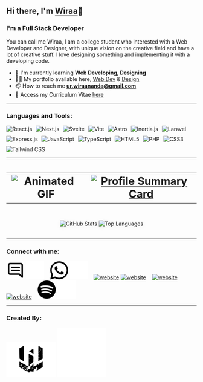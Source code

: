 ## Hi there, I'm [Wiraa](https://wiraananda.netlify.app/)👋

### I'm a Full Stack Developer

You can call me Wiraa, I am a college student who interested with a Web Developer and Designer, with unique vision on the creative field and have a lot of creative stuff. I love designing something and implementing it with a developing code.

- 🌱 I'm currently learning **Web Developing, Designing**
- 👨‍💻 My portfolio available here, [Web Dev](https://wiraananda.netlify.app/) & [Design](https://drive.google.com/drive/folders/1PCoXXgTsoPNJ2nHo-EUKJ1tZTSyApa8v?usp=drive_link)
- 📫 How to reach me **ur.wiraananda@gmail.com**
- 📄 Access my Curriculum Vitae [here](https://drive.google.com/drive/folders/11trotJljSG86LNoPZl0nCCoi7VRn19iL?usp=drive_link)

---

### Languages and Tools:

<div style="display: flex; flex-wrap: wrap; gap: 10px;">
  <img src="https://img.shields.io/badge/React-20232A?style=for-the-badge&logo=react&logoColor=61DAFB" alt="React.js">
  <img src="https://img.shields.io/badge/Next.js-000000?style=for-the-badge&logo=next.js&logoColor=white" alt="Next.js">
  <img src="https://img.shields.io/badge/Svelte-FF3E00?style=for-the-badge&logo=svelte&logoColor=white" alt="Svelte">
  <img src="https://img.shields.io/badge/Vite-JS-646CFF?style=for-the-badge&logo=vite&logoColor=FF61E6&labelColor=FBDA61" alt="Vite">
  <img src="https://img.shields.io/badge/Astro-FF5D01?style=for-the-badge&logo=astro&logoColor=white" alt="Astro">
  <img src="https://img.shields.io/badge/Inertia.js-654FF0?style=for-the-badge&logo=inertia&logoColor=white" alt="Inertia.js">
  <img src="https://img.shields.io/badge/Laravel-FF2D20?style=for-the-badge&logo=laravel&logoColor=white" alt="Laravel">
  <img src="https://img.shields.io/badge/Express.js-000000?style=for-the-badge&logo=express&logoColor=white" alt="Express.js">
  <img src="https://img.shields.io/badge/JavaScript-F7DF1E?style=for-the-badge&logo=javascript&logoColor=black" alt="JavaScript">
  <img src="https://img.shields.io/badge/TypeScript-3178C6?style=for-the-badge&logo=typescript&logoColor=white" alt="TypeScript">
  <img src="https://img.shields.io/badge/HTML5-E34F26?style=for-the-badge&logo=html5&logoColor=white" alt="HTML5">
  <img src="https://img.shields.io/badge/PHP-777BB4?style=for-the-badge&logo=php&logoColor=white" alt="PHP">
  <img src="https://img.shields.io/badge/CSS3-1572B6?style=for-the-badge&logo=css3&logoColor=white" alt="CSS3">
  <img src="https://img.shields.io/badge/Tailwind_CSS-38B2AC?style=for-the-badge&logo=tailwind-css&logoColor=white" alt="Tailwind CSS">
</div>



---

<h1 align="center">
  <table>
    <tr>
      <td>
        <img src="https://i.pinimg.com/originals/f9/57/6f/f9576fca9fc8ef79976a1d6327bbe9ae.gif" alt="Animated GIF" width="250px">
      </td>
      <td>
        <a href="https://github.com/wira-ananda">
          <img src="https://github-profile-summary-cards.vercel.app/api/cards/profile-details?username=wira-ananda&theme=tokyonight" alt="Profile Summary Card" />
        </a>
      </td>
    </tr>
  </table>
</h1>

<br />
<div align="center">
  <picture>
    <source srcset="https://github-readme-stats.vercel.app/api?username=wira-ananda&show_icons=true&theme=github_dark&border_color=00000000" media="(prefers-color-scheme: dark)" />
    <img src="https://github-readme-stats.vercel.app/api?username=wira-ananda&show_icons=true&theme=default&border_color=00000000" alt="GitHub Stats" style="filter: drop-shadow(2px 2px 5px rgba(0, 0, 0, 0.1));" />
  </picture>
  <picture align="top">
    <source srcset="https://github-readme-stats.vercel.app/api/top-langs?username=wira-ananda&show_icons=true&layout=compact&theme=github_dark&border_color=00000000" media="(prefers-color-scheme: dark)" />
    <img src="https://github-readme-stats.vercel.app/api/top-langs?username=wira-ananda&show_icons=true&layout=compact&theme=default&border_color=00000000" alt="Top Languages" style="filter: drop-shadow(2px 2px 5px rgba(0, 0, 0, 0.1));" />
  </picture>
</div>
<br />

---

### Connect with me:

[![website](./img/email-light.svg)](mailto:ur.wiraananda@gmail.com?subject=Hai👋#gh-light-mode-only)
[![website](./img/email-dark.svg)](mailto:ur.wiraananda@gmail.com?subject=Hai👋#gh-dark-mode-only)
&nbsp;&nbsp;
[![website](./img/wa-light.svg)](https://wa.me/62895632449666#gh-light-mode-only)
[![website](./img/wa-dark.svg)](https://wa.me/62895632449666#gh-dark-mode-only)
&nbsp;&nbsp;
[![website](./img/linkedin-light.svg)](https://www.linkedin.com/in/wira-ananda#gh-light-mode-only)
[![website](./img/linkedin-dark.svg)](https://www.linkedin.com/in/wira-ananda#gh-dark-mode-only)
&nbsp;&nbsp;
[![website](./img/instagram-light.svg)](https://instagram.com/wiraanandaa_#gh-light-mode-only)
[![website](./img/instagram-dark.svg)](https://instagram.com/wiraanandaa_#gh-dark-mode-only)
&nbsp;&nbsp;
[![website](./img/spotify-light.svg)](https://open.spotify.com/playlist/4J4KrkM449lN0q3vBWnQew#gh-light-mode-only)
[![website](./img/spotify-dark.svg)](https://open.spotify.com/playlist/4J4KrkM449lN0q3vBWnQew#gh-dark-mode-only)

---

### Created By:

[![website](./img/wiraa-light.svg)](https://wiraananda.netlify.app/#gh-light-mode-only)
[![website](./img/wiraa-dark.svg)](https://wiraananda.netlify.app/#gh-dark-mode-only)

[webdev]: https://wiraananda.netlify.app/
